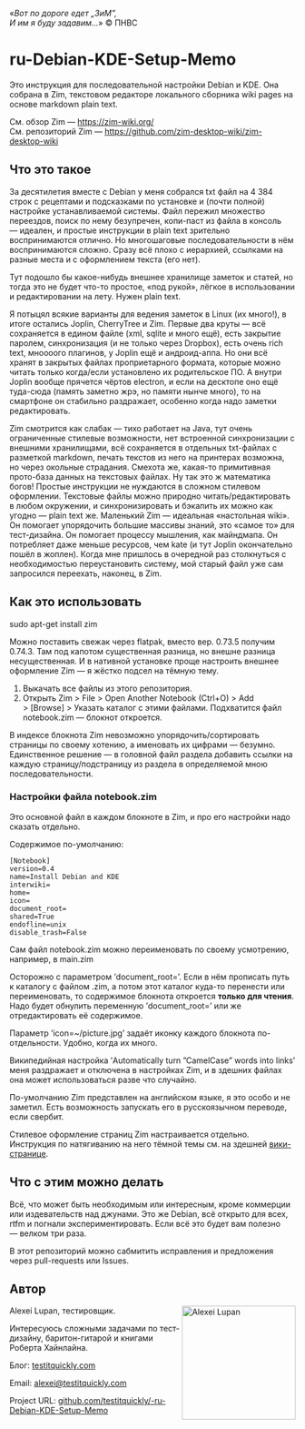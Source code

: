 «_Вот по дороге едет „ЗиМ”,<br />
И им я буду задавим…_» © ПНВС

# ru-Debian-KDE-Setup-Memo 
Это инструкция для последовательной настройки Debian и KDE. Она собрана в Zim, текстовом редакторе локального сборника wiki pages на основе markdown plain text.

См. обзор Zim — https://zim-wiki.org/ <br>
См. репозиторий Zim — https://github.com/zim-desktop-wiki/zim-desktop-wiki

## Что это такое

За десятилетия вместе с Debian у меня собрался txt файл на 4 384 строк с рецептами и подсказками по установке и (почти полной) настройке устанавливаемой системы. Файл пережил множество переездов, поиск по нему безупречен, копи-паст из файла в консоль — идеален, и простые инструкции в plain text зрительно воспринимаются отлично. Но многошаговые последовательности в нём воспринимаются сложно. Сразу всё плохо с иерархией, ссылками на разные места и с оформлением текста (его нет).

Тут подошло бы какое-нибудь внешнее хранилище заметок и статей, но тогда это не будет что-то простое, «под рукой», лёгкое в использовании и редактировании на лету. Нужен plain text.

Я потыцял всякие варианты для ведения заметок в Linux (их много!), в итоге остались Joplin, CherryTree и Zim. Первые два круты — всё сохраняется в едином файле (xml, sqlite и много ещё), есть закрытие паролем, синхронизация (и не только через Dropbox), есть очень rich text, мноооого плагинов, у Joplin ещё и андроид-аппа. Но они всё хранят в закрытых файлах проприетарного формата, которые можно читать только когда/если установлено их родительское ПО. А внутри Joplin вообще прячется чёртов electron, и если на десктопе оно ещё туда-сюда (память заметно жрэ, но памяти нынче много), то на смартфоне он стабильно раздражает, особенно когда надо заметки редактировать.

Zim смотрится как слабак — тихо работает на Java, тут очень ограниченные стилевые возможности, нет встроенной синхронизации с внешними хранилищами, всё сохраняется в отдельных txt-файлах с разметкой markdown, печать текстов из него на принтерах возможна, но через окольные страдания. Смехота же, какая-то примитивная прото-база данных на текстовых файлах. Ну так это ж математика богов! Простые инструкции не нуждаются в сложном стилевом оформлении. Текстовые файлы можно природно читать/редактировать в любом окружении, и синхронизировать и бэкапить их можно как угодно — plain text же. Маленький Zim — идеальная «настольная wiki». Он помогает упорядочить большие массивы знаний, это «самое то» для тест-дизайна. Он помогает процессу мышления, как майндмапа. Он потребляет даже меньше ресурсов, чем kate (и тут Joplin окончательно пошёл в жоплен). Когда мне пришлось в очередной раз столкнуться с необходимостью переустановить систему, мой старый файл уже сам запросился переехать, наконец, в Zim.

## Как это использовать

sudo apt-get install zim

Можно поставить свежак через flatpak, вместо вер. 0.73.5 получим 0.74.3. Там под капотом существенная разница, но внешне разница несущественная. И в нативной установке проще настроить внешнее оформление Zim — я жёстко подсел на тёмную тему.

1. Выкачать все файлы из этого репозитория.
2. Открыть Zim > File > Open Another Notebook (Ctrl+O) > Add > [Browse] > Указать каталог с этими файлами. Подхватится файл notebook.zim — блокнот откроется.

В индексе блокнота Zim невозможно упорядочить/сортировать страницы по своему хотению, а именовать их цифрами — безумно. Единственное решение — в головной файл раздела добавить ссылки на каждую страницу/подстраницу из раздела в определяемой мною последовательности.

### Настройки файла notebook.zim

Это основной файл в каждом блокноте в Zim, и про его настройки надо сказать отдельно.

Содержимое по-умолчанию:

    [Notebook]
    version=0.4
    name=Install Debian and KDE
    interwiki=
    home=
    icon=
    document_root=
    shared=True
    endofline=unix
    disable_trash=False

Сам файл notebook.zim можно переименовать по своему усмотрению, например, в main.zim

Осторожно с параметром ’document_root=’. Если в нём прописать путь к каталогу с файлом .zim, а потом этот каталог куда-то перенести или переименовать, то содержимое блокнота откроется **только для чтения**. Надо будет обнулить переменную ’document_root=’ или же отредактировать её содержимое.

Параметр ’icon=~/picture.jpg’ задаёт иконку каждого блокнота по-отдельности. Удобно, когда их много.

Википедийная настройка ’Automatically turn ”CamelCase” words into links’ меня раздражает и отключена в настройках Zim, и в здешних файлах она может использоваться разве что случайно.

По-умолчанию Zim представлен на английском языке, я это особо и не заметил. Есть возможность запускать его в русскоязычном переводе, если свербит.

Стилевое оформление страниц Zim настраивается отдельно. Инструкция по натягиванию на него тёмной темы  см. на здешней [вики-странице](https://github.com/testitquickly/ru-Debian-KDE-Setup-Memo/wiki/%D0%9D%D0%B0%D1%81%D1%82%D1%80%D0%BE%D0%B9%D0%BA%D0%B0-Zim). 

## Что с этим можно делать

Всё, что может быть необходимым или интересным, кроме коммерции или издевательств над джунами. Это же Debian, всё открыто для всех, rtfm и погнали экспериментировать. Если всё это будет вам полезно — велком три раза.

В этот репозиторий можно сабмитить исправления и предложения через pull-requests или Issues.

## Автор

Alexei Lupan, тестировщик.
<img src="https://raw.githubusercontent.com/testitquickly/Software-Testing-Glossary/master/images/alexei_lupan.jpg" alt="Alexei Lupan" height="200" align="right" />

Интересуюсь сложными задачами по тест-дизайну, баритон-гитарой и книгами Роберта Хайнлайна.

Блог: [testitquickly.com](https://testitquickly.com/)

Email: alexei@testitquickly.com

Project URL: [github.com/testitquickly/-ru-Debian-KDE-Setup-Memo](https://github.com/testitquickly/-ru-Debian-KDE-Setup-Memo)
